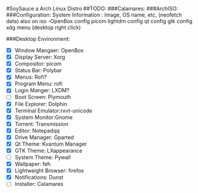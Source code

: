 #SoySauce a Arch Linux Distro
##TODO:
###Calamares:
###ArchISO:
###Configuration:
System Information : Image, OS name, etc, (neofetch data) also on iso
-OpenBox config
picom
lightdm config
qt config
gtk config
xdg menu (desktop right click)



###Desktop Environment:
- [x] Window Mangaer: OpenBox
- [x] Display Server: Xorg
- [x] Compositor: picom
- [x] Status Bar: Polybar
- [x] Menus: Rofi?
- [x] Program Menu: rofi
- [x] Login Manger: LXDM?
- [ ] Boot Screen: Plymouth
- [x] File Explorer: Dolphin
- [x] Terminal Emulator:rxvt-unicode
- [x] System Monitor:Gnome
- [x] Torrent: Transmission
- [x] Editor: Notepadqq
- [x] Drive Manager: Gparted
- [x] Qt Theme: Kvantum Manager
- [x] GTK Theme: LXappearance
- [ ] System Theme: Pywall
- [x] Wallpaper: feh
- [x] Lightweight Browser: firefox
- [x] Notifications: Dunst
- [ ] Installer: Calamares
